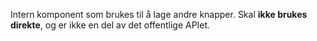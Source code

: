 Intern komponent som brukes til å lage andre knapper. Skal **ikke brukes direkte**, og er ikke en del av det offentlige
APIet.